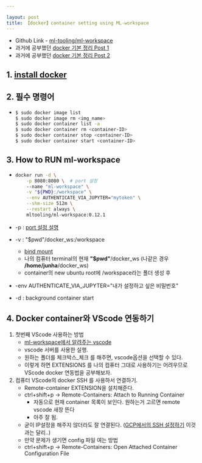 ```yaml
---

layout: post
title: 【docker】container setting using ML-workspace 
---
```


- Github Link - [ml-tooling/ml-workspace](https://github.com/ml-tooling/ml-workspace)
- 과거에 공부했던 [docker 기본 정리 Post 1](https://junha1125.github.io/blog/pytorch-docker-git/2020-02-18-tstory_7/)
- 과거에 공부했던 [docker 기본 정리 Post 2](https://junha1125.github.io/blog/pytorch-docker-git/2020-02-21-tstory_8/)



## 1. [install docker](https://docs.docker.com/engine/install/ubuntu/) 



## 2. 필수 명령어 

- ```sh
  $ sudo docker image list
  $ sudo docker image rm <img_name>
  $ sudo docker container list -a 
  $ sudo docker container rm <container-ID>
  $ sudo docker container stop <container-ID>
  $ sudo docker container start <container-ID>
  ```



## 3. How to RUN ml-workspace

- ```sh
  docker run -d \
      -p 8080:8080 \  # port 설정 
      --name "ml-workspace" \
      -v "${PWD}:/workspace" \
      --env AUTHENTICATE_VIA_JUPYTER="mytoken" \
      --shm-size 512m \
      --restart always \
      mltooling/ml-workspace:0.12.1
  ```

- -p : [port 설정 설명](https://www.youtube.com/watch?v=pMY_wPih7R0&list=PLEOnZ6GeucBVj0V5JFQx_6XBbZrrynzMh&index=3)

- -v : "$pwd"/docker_ws:/workspace

  - [bind mount](https://docs.docker.com/storage/bind-mounts/)
  - 나의 컴퓨터 terminal의 현재 **"$pwd"**/docker_ws  (나같은 경우 **/home/junha**/docker_ws)
  - container의 new ubuntu root에 /workspace라는 폴더 생성 후

- -env AUTHENTICATE_VIA_JUPYTER="내가 설정하고 싶은 비밀번호"

- -d : background container start



## 4. Docker container와 VScode 연동하기

1. 첫번째 VScode 사용하는 방법
   - [ml-workspace에서 알려주는 vscode](https://github.com/ml-tooling/ml-workspace#visual-studio-code)
   - vscode 서버를 사용한 실행.
   - 원하는 폴더를 체크박스_체크 를 해주면, vscode옵션을 선택할 수 있다. 
   - 이렇게 하면 EXTENSIONS 를 나의 컴퓨터 그대로 사용하기는 어려우므로 VScode docker 연동법을 공부해보자.
2. 컴퓨터 VScode의 docker SSH 를 사용하서 연결하기.
   - Remote-container EXTENSION을 설치해준다. 
   - ctrl+shift+p -> Remote-Containers: Attach to Running Container
     - 자동으로 현재 container 목록이 보인다. 원하는거 고르면 remote vscode 새창 뜬다
     - 아주 잘 됨.
   - 굳이 IP설정을 해주지 않더라도 잘 연결된다. ([GCP에서의 SSH 설정하기](https://junha1125.github.io/blog/ubuntu-python-algorithm/2020-09-19-SSHvscode/) 이것과는 달리..)
   - 만약 문제가 생기면 config 파일 여는 방법
   - ctrl+shift+p -> Remote-Containers: Open Attached Container Configuration File

















